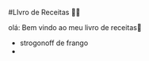 #LIvro de Receitas :man_cook:

olá: Bem vindo ao meu livro de receitas:wave:

- strogonoff de frango
- 

